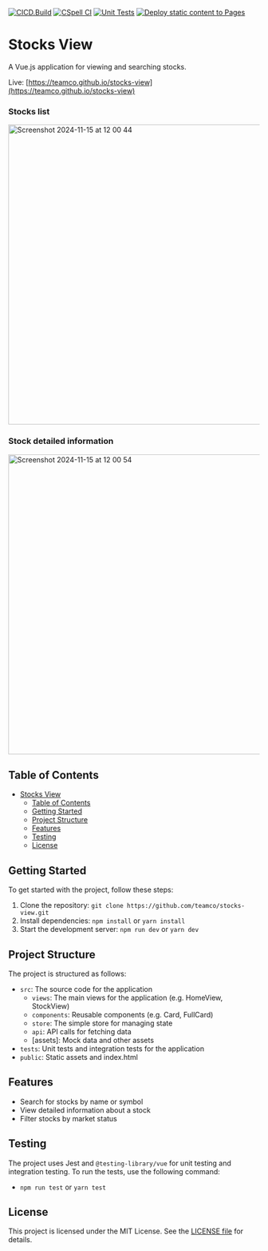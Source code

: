 [![CICD.Build](https://github.com/teamco/stocks-view/actions/workflows/build.yml/badge.svg)](https://github.com/teamco/stocks-view/actions/workflows/build.yml)
[![CSpell CI](https://github.com/teamco/stocks-view/actions/workflows/cspell.yml/badge.svg)](https://github.com/teamco/stocks-view/actions/workflows/cspell.yml)
[![Unit Tests](https://github.com/teamco/stocks-view/actions/workflows/unit.yml/badge.svg)](https://github.com/teamco/stocks-view/actions/workflows/unit.yml)
[![Deploy static content to Pages](https://github.com/teamco/stocks-view/actions/workflows/static.yml/badge.svg)](https://github.com/teamco/stocks-view/actions/workflows/static.yml)

# Stocks View

A Vue.js application for viewing and searching stocks.

Live: [https://teamco.github.io/stocks-view](https://teamco.github.io/stocks-view)

### Stocks list
<img width="600" alt="Screenshot 2024-11-15 at 12 00 44" src="https://github.com/user-attachments/assets/8e3cecec-d096-489c-b131-05691383eac7">

### Stock detailed information
<img width="600" alt="Screenshot 2024-11-15 at 12 00 54" src="https://github.com/user-attachments/assets/ac2681e9-5d30-4012-b222-9e01303c1d6a">


## Table of Contents

- [Stocks View](#stocks-view)
  - [Table of Contents](#table-of-contents)
  - [Getting Started](#getting-started)
  - [Project Structure](#project-structure)
  - [Features](#features)
  - [Testing](#testing)
  - [License](#license)

## Getting Started

To get started with the project, follow these steps:

1. Clone the repository: `git clone https://github.com/teamco/stocks-view.git`
2. Install dependencies: `npm install` or `yarn install`
3. Start the development server: `npm run dev` or `yarn dev`

## Project Structure

The project is structured as follows:

* `src`: The source code for the application
	+ `views`: The main views for the application (e.g. HomeView, StockView)
	+ `components`: Reusable components (e.g. Card, FullCard)
	+ `store`: The simple store for managing state
	+ `api`: API calls for fetching data
	+ [assets]: Mock data and other assets
* `tests`: Unit tests and integration tests for the application
* `public`: Static assets and index.html

## Features

* Search for stocks by name or symbol
* View detailed information about a stock
* Filter stocks by market status

## Testing

The project uses Jest and `@testing-library/vue` for unit testing and integration testing. To run the tests, use the following command:

* `npm run test` or `yarn test`

## License

This project is licensed under the MIT License. See the [LICENSE file](LICENSE) for details.
